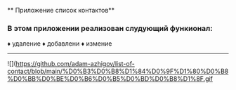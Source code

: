 ** Приложение список контактов** 
### В этом приложении реализован слудующий функионал:
♦ удаление
♦ добавлени
♦ измение

---

![](https://github.com/adam-azhigov/list-of-contact/blob/main/%D0%B3%D0%B8%D1%84%D0%9F%D1%80%D0%B8%D0%BB%D0%BE%D0%B6%D0%B5%D0%BD%D0%B8%D1%8F.gif
















